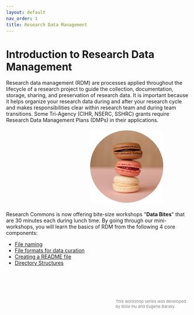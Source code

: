 ```yaml
---
layout: default
nav_order: 1
title: Research Data Management
---
```


# Introduction to Research Data Management
<p style="margin-top:5px"></p>
Research data management (RDM) are processes applied throughout the lifecycle of a research project to guide the collection, documentation, storage, sharing, and preservation of research data. It is important because it helps organize your research data during and after your research cycle and makes responsibilities clear within research team and during team transitions. Some Tri-Agency (CIHR, NSERC, SSHRC) grants require Research Data Management Plans (DMPs) in their applications.

<p style="margin-top:20px;margin-bottom:20px">
<img src="bite-size.png" width="200" style="margin-left:230px"/>
</p>

Research Commons is now offering bite-size workshops "<b>Data Bites</b>" that are 30 minutes each during lunch time. By going through our mini-workshops, you will learn the basics of RDM from the following 4 core components:
- [File naming](content/01_file_naming.md)
- [File formats for data curation](content/02_file_formats.md)
- [Creating a README file](content/03_create_readme.md)
- [Directory Structures](content/04_directory_structures.md)


<p style="margin-top:90px"></p>

<p style="color:grey; font-size:11px; margin-left:300px">This workshop series was developed by Billie Hu and Eugene Barsky.